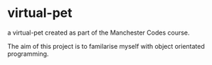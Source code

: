 # virtual-pet

a virtual-pet created as part of the Manchester Codes course.

The aim of this project is to familarise myself with object orientated programming.